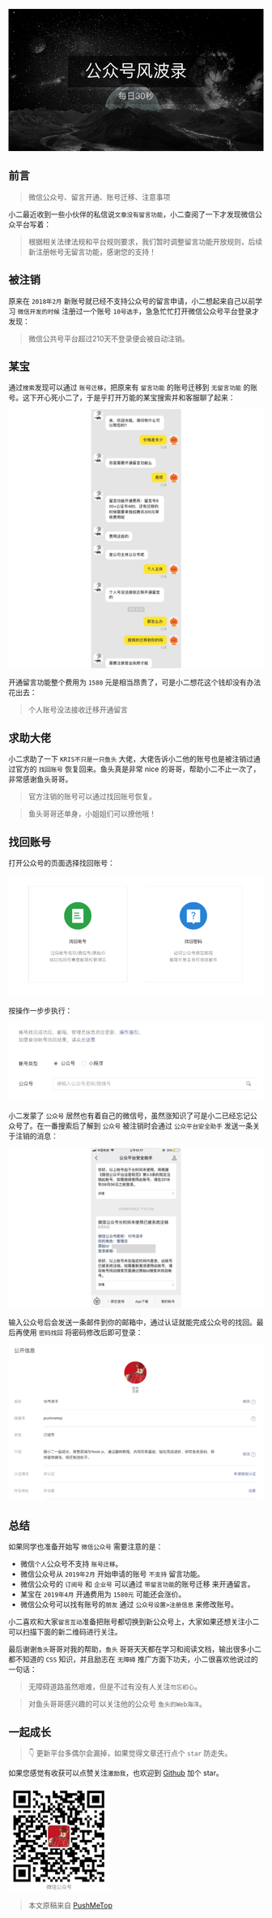 <!-- # 公众号风波 -->

![封面](https://raw.githubusercontent.com/pushmetop/resource/master/30-seconds-for-everyday/wechat/poster.png)

## 前言

> 微信公众号、留言开通、账号迁移、注意事项

小二最近收到一些小伙伴的私信说`文章没有留言功能`，小二查阅了一下才发现微信公众平台写着：

> 根据相关法律法规和平台规则要求，我们暂时调整留言功能开放规则，后续新注册帐号无留言功能，感谢您的支持！

## 被注销

原来在 `2018年2月` 新账号就已经不支持公众号的留言申请，小二想起来自己以前学习 `微信开发的时候` 注册过一个账号 `10号选手`，急急忙忙打开微信公众号平台登录才发现：

> 微信公共号平台超过210天不登录便会被自动注销。

## 某宝

通过`搜索`发现可以通过 `账号迁移`，把原来有 `留言功能` 的账号迁移到 `无留言功能` 的账号。这下开心死小二了，于是乎打开万能的某宝搜索并和客服聊了起来：

![某宝](https://raw.githubusercontent.com/pushmetop/resource/master/30-seconds-for-everyday/wechat/taobao.png)

开通留言功能整个费用为 `1580` 元是相当昂贵了，可是小二想花这个钱却没有办法花出去：

> 个人账号没法接收迁移开通留言

## 求助大佬

小二求助了一下 `KRIS不只是一只鱼头` 大佬，大佬告诉小二他的账号也是被注销过通过官方的 `找回账号` 恢复回来。鱼头真是非常 nice 的哥哥，帮助小二不止一次了，非常感谢鱼头哥哥。

> 官方注销的账号可以通过找回账号恢复。

> 鱼头哥哥还单身，小姐姐们可以撩他哦！

## 找回账号

打开公众号的页面选择找回账号：

![找回账号](https://raw.githubusercontent.com/pushmetop/resource/master/30-seconds-for-everyday/wechat/find.png)

按操作一步步执行：

![输入公众号](https://raw.githubusercontent.com/pushmetop/resource/master/30-seconds-for-everyday/wechat/input.png)

小二发蒙了 `公众号` 居然也有着自己的微信号，虽然涨知识了可是小二已经忘记公众号了。在一番搜索后了解到 `公众号` 被注销时会通过 `公众平台安全助手` 发送一条关于注销的消息：

![公众平台安全助手](https://raw.githubusercontent.com/pushmetop/resource/master/30-seconds-for-everyday/wechat/safe.png)

输入公众号后会发送一条邮件到你的邮箱中，通过认证就能完成公众号的找回。最后再使用 `密码找回` 将密码修改后即可登录：

![个人信息](https://raw.githubusercontent.com/pushmetop/resource/master/30-seconds-for-everyday/wechat/info.png)

## 总结

如果同学也准备开始写 `微信公众号` 需要注意的是：

* 微信`个人`公众号不支持 `账号迁移`。
* 微信公众号从 `2019年2月` 开始申请的账号 `不支持` 留言功能。
* 微信公众号的 `订阅号` 和 `企业号` 可以通过 `带留言功能`的账号迁移 来开通留言。
* 某宝在 `2019年4月` 开通费用为 `1580元` 可能还会涨价。
* 微信公众号可以找有账号的`朋友` 通过 `公众号设置>注册信息` 来修改账号。

小二喜欢和大家`留言互动`准备把账号都切换到新公众号上，大家如果还想关注小二可以扫描下面的新二维码进行关注。

最后谢谢`鱼头`哥哥对我的帮助，`鱼头` 哥哥天天都在学习和阅读文档，输出很多小二都不知道的 `CSS` 知识，并且励志在 `无障碍` 推广方面下功夫，小二很喜欢他说过的一句话：

> 无障碍道路虽然艰难，但是不过有没有人关注`勿忘初心`。

> 对鱼头哥哥感兴趣的可以关注他的公众号 `鱼头的Web海洋`。

## 一起成长

> 👇 更新平台多偶尔会漏掉，如果觉得文章还行点个 `star` 防走失。

如果您感觉有收获可以点赞关注`激励我`，也欢迎到 [Github](https://github.com/pushmetop/30-seconds-for-everyday) 加个 star。

![微信公众号](https://raw.githubusercontent.com/pushmetop/resource/master/donate/pushmetop.png)

> 本文原稿来自 [PushMeTop](https://github.com/pushmetop)